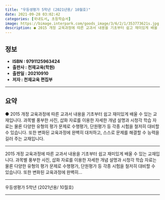 ```yaml
---
title: "우등생평가 5학년 (2021년용/ 10월호)"
date: 2021-09-28 03:02:42
categories: [국내도서, 초등학습서]
image: https://bimage.interpark.com/goods_image/3/6/2/1/353773621s.jpg
description: ● 2015 개정 교육과정에 따른 교과서 내용을 기초부터 쉽고 재미있게 배울 수 있는 교재입니다. 과목별 풍부한 사진, 삽화 자료를 이용한 자세한 개념 설명과 시청각 학습 자료는 물론 다양한 유형의 평가 문제로 수행평가, 단원평가 등 각종 시험을 철저히 대비할 수 있습니다. 또한 변화
---
```


## **정보**

- **ISBN : 9791125963424**
- **출판사 : 천재교육(학원)**
- **출판일 : 20210910**
- **저자 : 천재교육 편집부**

------



## **요약**

●  2015 개정 교육과정에 따른 교과서 내용을 기초부터 쉽고 재미있게 배울 수 있는 교재입니다. 과목별 풍부한 사진, 삽화 자료를 이용한 자세한 개념 설명과 시청각 학습 자료는 물론 다양한 유형의 평가 문제로 수행평가, 단원평가 등 각종 시험을 철저히 대비할 수 있습니다. 또한 변화된 교육과정에 완벽히 대처하고, 스스로 문제를 해결할 수 능력을 길러 주는 교재입니다.

------

2015 개정 교육과정에 따른 교과서 내용을 기초부터 쉽고 재미있게 배울 수 있는 교재입니다. 과목별 풍부한 사진, 삽화 자료를 이용한 자세한 개념 설명과 시청각 학습 자료는 물론 다양한 유형의 평가 문제로 수행평가, 단원평가 등 각종 시험을 철저히 대비할 수 있습니다. 또한 변화된 교육과정에 완벽히... 

------


우등생평가 5학년 (2021년용/ 10월호) 

------



